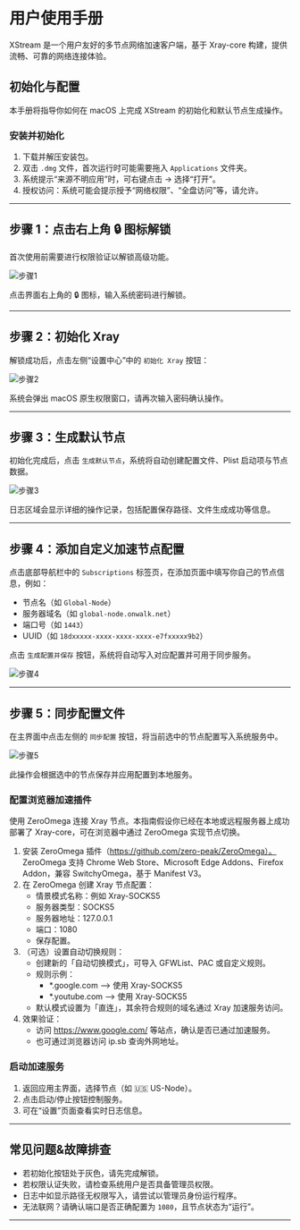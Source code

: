 # 用户使用手册

XStream 是一个用户友好的多节点网络加速客户端，基于 Xray-core 构建，提供流畅、可靠的网络连接体验。

## 初始化与配置

本手册将指导你如何在 macOS 上完成 XStream 的初始化和默认节点生成操作。

### 安装并初始化

1. 下载并解压安装包。
2. 双击 `.dmg` 文件，首次运行时可能需要拖入 `Applications` 文件夹。
4. 系统提示“来源不明应用”时，可右键点击 → 选择“打开”。
5. 授权访问：系统可能会提示授予“网络权限”、“全盘访问”等，请允许。

---

## 步骤 1：点击右上角 🔒 图标解锁

首次使用前需要进行权限验证以解锁高级功能。

![步骤1](images/unlock-button.png)

点击界面右上角的 🔒 图标，输入系统密码进行解锁。

---

## 步骤 2：初始化 Xray

解锁成功后，点击左侧“设置中心”中的 `初始化 Xray` 按钮：

![步骤2](images/init-xray.png)

系统会弹出 macOS 原生权限窗口，请再次输入密码确认操作。


---

## 步骤 3：生成默认节点

初始化完成后，点击 `生成默认节点`，系统将自动创建配置文件、Plist 启动项与节点数据。

![步骤3](images/log-result.png)

日志区域会显示详细的操作记录，包括配置保存路径、文件生成成功等信息。

---

## 步骤 4：添加自定义加速节点配置

点击底部导航栏中的 `Subscriptions` 标签页，在添加页面中填写你自己的节点信息，例如：

- 节点名（如 `Global-Node`）
- 服务器域名（如 `global-node.onwalk.net`）
- 端口号（如 `1443`）
- UUID（如 `18dxxxxx-xxxx-xxxx-xxxx-e7fxxxxx9b2`）

点击 `生成配置并保存` 按钮，系统将自动写入对应配置并可用于同步服务。

![步骤4](images/custom-node-form.png)

---
## 步骤 5：同步配置文件

在主界面中点击左侧的 `同步配置` 按钮，将当前选中的节点配置写入系统服务中。

![步骤5](images/sync-config.png)

此操作会根据选中的节点保存并应用配置到本地服务。


### 配置浏览器加速插件

使用 ZeroOmega 连接 Xray 节点。本指南假设你已经在本地或远程服务器上成功部署了 Xray-core，可在浏览器中通过 ZeroOmega 实现节点切换。

1. 安装 ZeroOmega 插件（https://github.com/zero-peak/ZeroOmega）。  
   ZeroOmega 支持 Chrome Web Store、Microsoft Edge Addons、Firefox Addon，兼容 SwitchyOmega，基于 Manifest V3。
2. 在 ZeroOmega 创建 Xray 节点配置：
   - 情景模式名称：例如 Xray-SOCKS5
   - 服务器类型：SOCKS5
   - 服务器地址：127.0.0.1
   - 端口：1080
   - 保存配置。
3. （可选）设置自动切换规则：
   - 创建新的「自动切换模式」，可导入 GFWList、PAC 或自定义规则。
   - 规则示例：
     - *.google.com  --> 使用 Xray-SOCKS5
     - *.youtube.com --> 使用 Xray-SOCKS5
   - 默认模式设置为「直连」，其余符合规则的域名通过 Xray 加速服务访问。
4. 效果验证：
   - 访问 https://www.google.com/ 等站点，确认是否已通过加速服务。
   - 也可通过浏览器访问 ip.sb 查询外网地址。

### 启动加速服务

1. 返回应用主界面，选择节点（如 🇺🇸 US-Node）。
2. 点击启动/停止按钮控制服务。
3. 可在“设置”页面查看实时日志信息。

---

##  常见问题&故障排查

- 若初始化按钮处于灰色，请先完成解锁。
- 若权限认证失败，请检查系统用户是否具备管理员权限。
- 日志中如显示路径无权限写入，请尝试以管理员身份运行程序。
- 无法联网？请确认端口是否正确配置为 `1080`，且节点状态为“运行”。

---
